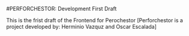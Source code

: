 #PERFORCHESTOR: Development First Draft

This is the frist draft of the Frontend for Perochestor
[Perforchestor is a project developed by: Herminio Vazquz and Oscar Escalada]

